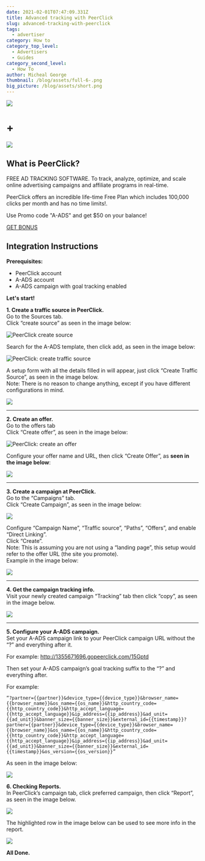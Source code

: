 ```yaml
---
date: 2021-02-01T07:47:09.331Z
title: Advanced tracking with PeerClick
slug: advanced-tracking-with-peerclick
tags:
  - advertiser
category: How to
category_top_level:
  - Advertisers
  - Guides
category_second_level:
  - How To
author: Micheal George
thumbnail: /blog/assets/full-6-.png
big_picture: /blog/assets/short.png
---
```

![](/blog/assets/a-ads-logo.png)

# +

![](/blog/assets/peerclick_color_logo_bage-01.png)

## What is PeerClick?

FREE AD  TRACKING SOFTWARE. To track, analyze, optimize, and scale online advertising campaigns and affiliate programs in real-time.

PeerClick offers an incredible life-time Free Plan which includes 100,000 clicks per month and has no time limits!.

Use Promo code "A-ADS" and get $50 on your balance!

[GET BONUS ](https://trk.peerclick.com/15GjdS?manager=vp&source=A-ADS&promo=A-ADS&language=en)

## Integration Instructions

**Prerequisites:**

* PeerClick account
* A-ADS account
* A-ADS campaign with goal tracking enabled

**Let's start!**

**1. Create a traffic source in PeerClick.**\
Go to the Sources tab.\
Click “create source” as seen in the image below:

![](/blog/assets/peerclick1.png "PeerClick create source")

Search for the A-ADS template, then click add, as seen in the image below:

![](/blog/assets/peerclick2.png "PeerClick: create traffic source")

A setup form with all the details filled in will appear, just click “Create Traffic Source”, as seen in the image below.\
Note: There is no reason to change anything, except if you have different configurations in mind.

![](/blog/assets/peerclick3.png)

- - -

**2. Create an offer.**\
Go to the offers tab\
Click “Create offer”, as seen in the image below:

![](/blog/assets/peerclick4.png "PeerClick: create an offer")

Configure your offer name and URL, then click “Create Offer”, as **seen in the image below**:

![](/blog/assets/peerclick5.png)

- - -

**3. Create a campaign at PeerClick.**\
Go to the “Campaigns” tab.\
Click “Create Campaign”, as seen in the image below:

![](/blog/assets/peerclick6.png)

Configure “Campaign Name”, “Traffic source”, “Paths”, “Offers”, and enable “Direct Linking”.\
Click “Create”.\
Note: This is assuming you are not using a “landing page”, this setup would refer to the offer URL (the site you promote).\
Example in the image below:

![](/blog/assets/peerclick7.png)

- - -

**4. Get the campaign tracking info.**\
Visit your newly created campaign “Tracking” tab then click “copy”, as seen in the image below.

![](/blog/assets/peerclick8.png)

- - -

**5. Configure your A-ADS campaign.**\
Set your A-ADS campaign link to your PeerClick campaign URL without the “?” and everything after it.

For example: http://1355671696.gopeerclick.com/15Gptd

Then set your A-ADS campaign’s goal tracking suffix to the “?” and everything after.

For example:

```
“?partner={{partner}}&device_type={{device_type}}&browser_name={{browser_name}}&os_name={{os_name}}&http_country_code={{http_country_code}}&http_accept_language={{http_accept_language}}&ip_address={{ip_address}}&ad_unit={{ad_unit}}&banner_size={{banner_size}}&external_id={{timestamp}}?partner={{partner}}&device_type={{device_type}}&browser_name={{browser_name}}&os_name={{os_name}}&http_country_code={{http_country_code}}&http_accept_language={{http_accept_language}}&ip_address={{ip_address}}&ad_unit={{ad_unit}}&banner_size={{banner_size}}&external_id={{timestamp}}&os_version={{os_version}}”
```

As seen in the image below:

![](/blog/assets/peerclick9.png)

**6. Checking Reports.**\
In PeerClick’s campaign tab, click preferred campaign, then click “Report”, as seen in the image below.

![](/blog/assets/peerclick10.png)

The highlighted row in the image below can be used to see more info in the report.

![](/blog/assets/peerclick11.png)

**All Done.**

